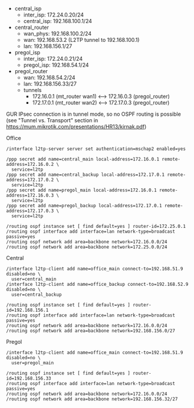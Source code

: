 * central_isp
    * inter_isp: 172.24.0.20/24
    * central_isp: 192.168.100.1/24
* central_router
    * wan_phys: 192.168.100.2/24
    * wan: 192.168.53.2 (L2TP tunnel to 192.168.100.1)
    * lan: 192.168.156.1/27
* pregol_isp
    * inter_isp: 172.24.0.21/24
    * pregol_isp: 192.168.54.1/24
* pregol_router
    * wan: 192.168.54.2/24
    * lan: 192.168.156.33/27
    * tunnels
        * 172.16.0.1 (mt_router wan1) <--> 172.16.0.3 (pregol_router)
        * 172.17.0.1 (mt_router wan2) <--> 172.17.0.3 (pregol_router)

GUR IPsec connection is in tunnel mode, so no OSPF routing is possible
(see "Tunnel vs. Transport" section in https://mum.mikrotik.com/presentations/HR13/kirnak.pdf)


Office
```
/interface l2tp-server server set authentication=mschap2 enabled=yes

/ppp secret add name=central_main local-address=172.16.0.1 remote-address=172.16.0.2 \
  service=l2tp
/ppp secret add name=central_backup local-address=172.17.0.1 remote-address=172.17.0.2 \
  service=l2tp
/ppp secret add name=pregol_main local-address=172.16.0.1 remote-address=172.16.0.3 \
  service=l2tp
/ppp secret add name=pregol_backup local-address=172.17.0.1 remote-address=172.17.0.3 \
  service=l2tp

/routing ospf instance set [ find default=yes ] router-id=172.25.0.1
/routing ospf interface add interface=lan network-type=broadcast passive=yes
/routing ospf network add area=backbone network=172.16.0.0/24
/routing ospf network add area=backbone network=172.25.0.0/24
```

Central
```
/interface l2tp-client add name=office_main connect-to=192.168.51.9 disabled=no \
  user=central_main
/interface l2tp-client add name=office_backup connect-to=192.168.52.9 disabled=no \
  user=central_backup

/routing ospf instance set [ find default=yes ] router-id=192.168.156.1
/routing ospf interface add interface=lan network-type=broadcast passive=yes
/routing ospf network add area=backbone network=172.16.0.0/24
/routing ospf network add area=backbone network=192.168.156.0/27
```

Pregol
```
/interface l2tp-client add name=office_main connect-to=192.168.51.9 disabled=no \
  user=pregol_main

/routing ospf instance set [ find default=yes ] router-id=192.168.156.33
/routing ospf interface add interface=lan network-type=broadcast passive=yes
/routing ospf network add area=backbone network=172.16.0.0/24
/routing ospf network add area=backbone network=192.168.156.32/27
```